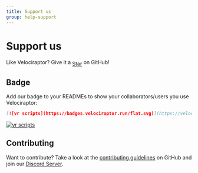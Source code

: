 ```yaml
---
title: Support us
group: help-support
---
```

# Support us

<script async defer src="https://buttons.github.io/buttons.js"></script>

Like Velociraptor? Give it a <span style="vertical-align: sub"><a class="github-button" href="https://github.com/jurassiscripts/velociraptor" data-icon="octicon-star" aria-label="Star jurassiscripts/velociraptor on GitHub">Star</a></span> on GitHub! 

## Badge

Add our badge to your READMEs to show your collaborators/users you use Velociraptor:

```markdown
[![vr scripts](https://badges.velociraptor.run/flat.svg)](https://velociraptor.run)
```

[![vr scripts](https://badges.velociraptor.run/flat.svg)](https://velociraptor.run)

## Contributing

Want to contribute? Take a look at the [contributing guidelines](https://github.com/jurassiscripts/velociraptor/blob/main/CONTRIBUTING.md) on GitHub and join our [Discord Server](https://discord.gg/M5K7TBd).
